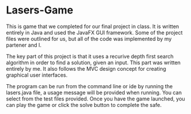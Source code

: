 # Lasers-Game

This is game that we completed for our final project in class. It is written entirely in Java and used the JavaFX GUI framework. Some of the project files were outlined for us, but all of the code was implemented by my partener and I.

The key part of this project is that it uses a recurive depth first search algorithm in order to find a solution, given an input. This part was written entirely by me. It also follows the MVC design concept for creating graphical user interfaces.

The program can be run from the command line or ide by running the lasers.java file, a usage message will be provided when running. You can select from the test files provided. Once you have the game launched, you can play the game or click the solve button to complete the safe.
